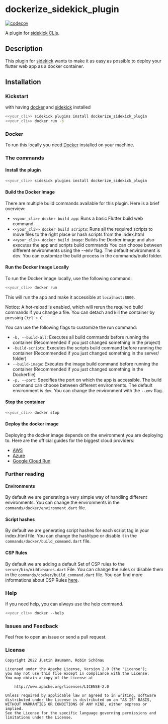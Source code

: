 # dockerize_sidekick_plugin

[![codecov](https://codecov.io/gh/jxstxn1/dockerize_sidekick_plugin/branch/main/graph/badge.svg?token=PXZ5RFYXCL)](https://codecov.io/gh/jxstxn1/dockerize_sidekick_plugin)

A plugin for [sidekick CLIs](https://pub.dev/packages/sidekick).  

## Description

This plugin for [sidekick](https://pub.dev/packages/sidekick) wants to make it as easy as possible to deploy your flutter web app as a docker container.

## Installation

### Kickstart

with having [docker](https://www.docker.com/) and [sidekick](https://pub.dev/packages/sidekick) installed

```bash
<<your_cli>> sidekick plugins install dockerize_sidekick_plugin
<<your_cli>> docker run -b
```

### Docker

To run this locally you need [Docker](https://docs.docker.com/get-docker/) installed on your machine.

### The commands

#### Install the plugin

```bash
<<your_cli>> sidekick plugins install dockerize_sidekick_plugin
```

#### Build the Docker Image

There are multiple build commands available for this plugin. Here is a brief overview:

- `<<your_cli>> docker build app`: Runs a basic Flutter build web command
- `<<your_cli>> docker build scripts`: Runs all the required scripts to move files to the right place or hash scripts from the index.html
- `<<your_cli>> docker build image`: Builds the Docker image and also executes the app and scripts build commands
You can choose between different environments using the --env flag. The default environment is dev. You can customize the build process in the commands/build folder.

#### Run the Docker Image Locally

To run the Docker image locally, use the following command:

```bash
<<your_cli>> docker run
```

This will run the app and make it accessible at `localhost:8000`.

Notice:
A hot-reload is enabled, which will rerun the required build commands if you change a file. You can detach and kill the container by pressing `Ctrl + C`.

You can use the following flags to customize the run command:

- `-b, --build-all`: Executes all build commands before running the container (Recommended if you just changed something in the project)
- `-build-scripts`: Executes the scripts build command before running the container (Recommended if you just changed something in the server/ folder)
- `--build-image`: Executes the image build command before running the container (Recommended if you just changed something in the Dockerfile)
- `-p, --port`: Specifies the port on which the app is accessible.
The build command can choose between different environments. The default environment is `dev`. You can change the environment with the `--env` flag.

#### Stop the container

```bash
<<your_cli>> docker stop
```

#### Deploy the docker image

Deploying the docker image depends on the environment you are deploying to.
Here are the official guides for the biggest cloud providers:

- [AWS](https://aws.amazon.com/getting-started/hands-on/deploy-docker-containers/)
- [Azure](https://docs.docker.com/cloud/aci-integration/)
- [Google Cloud Run](https://cloud.google.com/run/docs/quickstarts/deploy-container)

### Further reading

#### Environments

By default we are generating a very simple way of handling different environments.
You can change the environments in the `commands/docker/environment.dart` file.

#### Script hashes

By default we are generating script hashes for each script tag in your index.html file.
You can change the hashtype or disable it in the `commands/docker/build_command.dart` file.

#### CSP Rules

By default we are adding a default Set of CSP rules to the `server/bin/middlewares.dart` File.
You can change the rules or disable them in the `commands/docker/build_command.dart` file.
You can find more informations about CSP Rules [here](https://developer.mozilla.org/en-US/docs/Web/HTTP/CSP).

### Help

If you need help, you can always use the help command.

```bash
<<your_cli>> docker --help
```

### Issues and Feedback

Feel free to open an issue or send a pull request.

### License

   ```Text
   Copyright 2022 Justin Baumann, Robin Schönau

   Licensed under the Apache License, Version 2.0 (the "License");
   you may not use this file except in compliance with the License.
   You may obtain a copy of the License at

       http://www.apache.org/licenses/LICENSE-2.0

   Unless required by applicable law or agreed to in writing, software
   distributed under the License is distributed on an "AS IS" BASIS,
   WITHOUT WARRANTIES OR CONDITIONS OF ANY KIND, either express or implied.
   See the License for the specific language governing permissions and
   limitations under the License.
   ```
